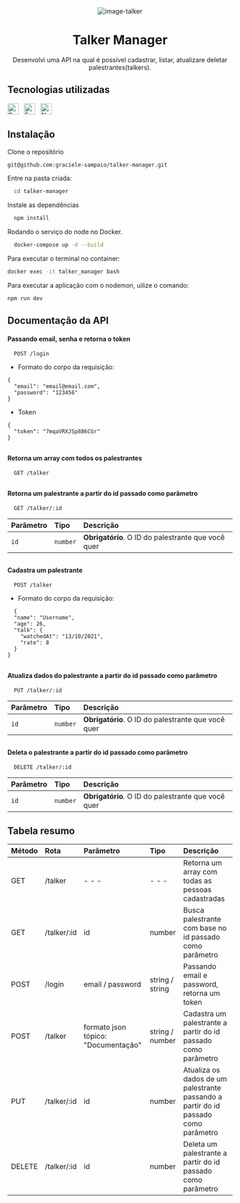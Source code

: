 <div align="center">
  <img alt="image-talker" src="https://i.imgur.com/G2TRpkP.png"/>
</div>

<h1 align="center">Talker Manager</h1>

<p align="center">Desenvolvi uma API na qual é possível cadastrar, listar, atualizare deletar palestrantes(talkers).</p>



## Tecnologias utilizadas

[<img src="https://img.shields.io/badge/Docker-2CA5E0?style=for-the-badge&logo=docker&logoColor=white" alt="Docker" title="Docker" height="25" />](https://docs.docker.com/get-started/overview/)
&nbsp;
[<img src="https://img.shields.io/badge/Express.js-000000?style=for-the-badge&logo=express&logoColor=white" alt="Express" title="Express" height="25" />](https://devdocs.io/express/)
&nbsp;
[<img src="https://img.shields.io/badge/Node.js-339933?style=for-the-badge&logo=nodedotjs&logoColor=white" alt="Node" title="Node" height="25" />](https://nodejs.org/en/docs)
&nbsp;

## Instalação

Clone o repositório 
```bash
git@github.com:graciele-sampaio/talker-manager.git
```

Entre na pasta criada:

```bash
  cd talker-manager
```

Instale as dependências
```bash
  npm install
```

Rodando o serviço do node no Docker.
```bash
  docker-compose up -d --build
```

Para executar o terminal no container:
```bash
docker exec -it talker_manager bash
```

Para executar a aplicação com o nodemon, uilize o comando:
```bash
npm run dev
```
## Documentação da API

#### Passando email, senha e retorna o token 
```http
  POST /login
```
- Formato do corpo da requisição:
```http
{
  "email": "email@email.com",
  "password": "123456"
}
```

- Token
```http
{
  "token": "7mqaVRXJSp886CGr"
}
```
##

#### Retorna um array com todos os palestrantes

```http
  GET /talker
```

##
#### Retorna um palestrante a partir do id passado como parâmetro

```http
  GET /talker/:id
```

| Parâmetro   | Tipo       | Descrição                                   |
| :---------- | :--------- | :------------------------------------------ |
| `id`      | `number` | **Obrigatório**. O ID do palestrante que você quer |

##
#### Cadastra um palestrante
```http
  POST /talker
```

- Formato do corpo da requisição:
```http
  {
  "name": "Username",
  "age": 26,
  "talk": {
    "watchedAt": "13/10/2021",
    "rate": 8
  }
}
```
##

#### Atualiza dados do palestrante a partir do id passado como parâmetro
```http
  PUT /talker/:id
```

| Parâmetro   | Tipo       | Descrição                                   |
| :---------- | :--------- | :------------------------------------------ |
| `id`      | `number` | **Obrigatório**. O ID do palestrante que você quer |

##

#### Deleta o palestrante a partir do id passado como parâmetro
```http
  DELETE /talker/:id
```

| Parâmetro   | Tipo       | Descrição                                   |
| :---------- | :--------- | :------------------------------------------ |
| `id`      | `number` | **Obrigatório**. O ID do palestrante que você quer |

##
## Tabela resumo

|  Método | Rota  |Parâmetro   |Tipo   | Descrição  |
| :------------ | :------------ | :------------ | :------------ | :------------ |
|GET    | /talker  | - - -  | - - -   | Retorna um array com todas as pessoas cadastradas   |
| GET   |/talker/:id   | id  |number   |Busca palestrante com base  no id passado como parâmetro |
| POST  |/login   |email / password   | string / string | Passando email e password, retorna um token |
| POST  |/talker   | formato json tópico: "Documentação"   |string / number   | Cadastra um palestrante a partir do id passado como parâmetro  |
|  PUT  | /talker/:id  | id  |number   | Atualiza os dados de um palestrante passando a partir do id passado como parâmetro  |
|DELETE   |/talker/:id    |id   |number   | Deleta um palestrante a partir do id passado como parâmetro   |


